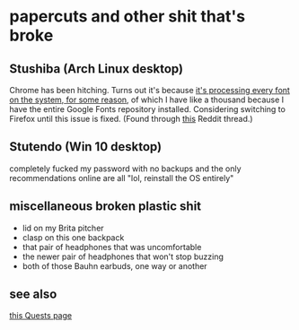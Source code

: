 # papercuts and other shit that's broke

## Stushiba (Arch Linux desktop)

Chrome has been hitching. Turns out it's because [it's processing every font on the system, for some reason](https://bugs.chromium.org/p/chromium/issues/detail?id=904994), of which I have like a thousand because I have the entire Google Fonts repository installed. Considering switching to Firefox until this issue is fixed. (Found through [this](https://www.reddit.com/r/archlinux/comments/9wnur4/chromium_and_googlechrome_lag_problem/) Reddit thread.)

## Stutendo (Win 10 desktop)

completely fucked my password with no backups and the only recommendations online are all "lol, reinstall the OS entirely"

## miscellaneous broken plastic shit

- lid on my Brita pitcher
- clasp on this one backpack
- that pair of headphones that was uncomfortable
- the newer pair of headphones that won't stop buzzing
- both of those Bauhn earbuds, one way or another

## see also

[this Quests page][Fixer Arc]

[Fixer Arc]: 33bcb20b-5d20-42e5-8eba-15541882e48a.md
